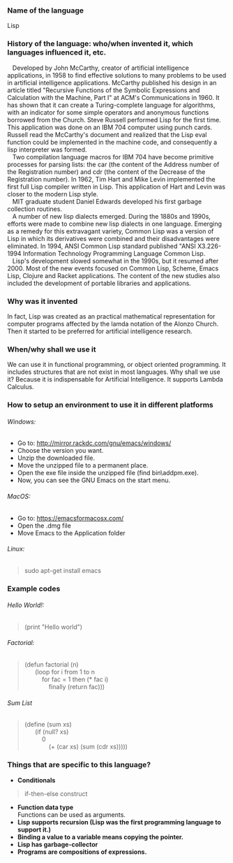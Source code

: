 ### Name of the language

Lisp

### History of the language: who/when invented it, which languages influenced it, etc.

 &nbsp;&nbsp; Developed by John McCarthy, creator of artificial intelligence applications, in 1958 to find effective solutions to many problems to be used in artificial intelligence applications. McCarthy published his design in an article titled "Recursive Functions of the Symbolic Expressions and Calculation with the Machine, Part I" at ACM's Communications in 1960. It has shown that it can create a Turing-complete language for algorithms, with an indicator for some simple operators and anonymous functions borrowed from the Church.
Steve Russell performed Lisp for the first time. This application was done on an IBM 704 computer using punch cards. Russell read the McCarthy's document and realized that the Lisp eval function could be implemented in the machine code, and consequently a lisp interpreter was formed. <br/>
 &nbsp;&nbsp; Two compilation language macros for IBM 704 have become primitive processes for parsing lists: the car (the content of the Address number of the Registration number) and cdr (the content of the Decrease of the Registration number).
In 1962, Tim Hart and Mike Levin implemented the first full Lisp compiler written in Lisp. This application of Hart and Levin was closer to the modern Lisp style. <br/>
&nbsp;&nbsp; MIT graduate student Daniel Edwards developed his first garbage collection routines. <br/>
 &nbsp;&nbsp; A number of new lisp dialects emerged. During the 1880s and 1990s, efforts were made to combine new lisp dialects in one language. Emerging as a remedy for this extravagant variety, Common Lisp was a version of Lisp in which its derivatives were combined and their disadvantages were eliminated. In 1994, ANSI Common Lisp standard published "ANSI X3.226-1994 Information Technology Programming Language Common Lisp. <br/>
&nbsp;&nbsp; Lisp's development slowed somewhat in the 1990s, but it resumed after 2000. Most of the new events focused on Common Lisp, Scheme, Emacs Lisp, Clojure and Racket applications. The content of the new studies also included the development of portable libraries and applications. <br/>

### Why was it invented

 In fact, Lisp was created as an practical mathematical representation for computer programs affected by the lamda notation of the Alonzo Church. Then it started to be preferred for artificial intelligence research.
 
### When/why shall we use it

We can use it in functional programming, or object oriented programming. It includes structures that are not exist in most languages. Why shall we use it? Because it is indispensable for Artificial Intelligence. It supports Lambda Calculus. 

### How to setup an environment to use it in different platforms

###### Windows:
- Go to: http://mirror.rackdc.com/gnu/emacs/windows/ <br/>
- Choose the version you want.  <br/>
- Unzip the downloaded file. <br/>
- Move the unzipped file to a permanent place. <br/>
- Open the exe file inside the unzipped file (find bin\addpm.exe). <br/>
- Now, you can see the GNU Emacs on the start menu. <br/>

###### MacOS:
- Go to: https://emacsformacosx.com/ <br/>
- Open the .dmg file <br/>
- Move Emacs to the Application folder <br/>

###### Linux:
> sudo apt-get install emacs

### Example codes

###### Hello World!:
> (print "Hello world")

###### Factorial:
> (defun factorial (n) <br/>
  &nbsp;&nbsp;&nbsp;&nbsp;&nbsp; (loop for i from 1 to n <br/>
  &nbsp;&nbsp;&nbsp;&nbsp;&nbsp;&nbsp;&nbsp;&nbsp;&nbsp; for fac = 1 then (* fac i) <br/>
  &nbsp;&nbsp;&nbsp;&nbsp;&nbsp;&nbsp;&nbsp;&nbsp;&nbsp;&nbsp;&nbsp;&nbsp;&nbsp; finally (return fac))) <br/>
  
###### Sum List
> (define (sum xs) <br/>
  &nbsp;&nbsp;&nbsp;&nbsp;&nbsp; (if (null? xs) <br/>
  &nbsp;&nbsp;&nbsp;&nbsp;&nbsp;&nbsp;&nbsp;&nbsp;&nbsp; 0 <br/>
  &nbsp;&nbsp;&nbsp;&nbsp;&nbsp;&nbsp;&nbsp;&nbsp;&nbsp;&nbsp;&nbsp;&nbsp;&nbsp; (+ (car xs) (sum (cdr xs))))) <br/>
         
### Things that are specific to this language?
- **Conditionals** <br/>
> if-then-else construct <br/>
- **Function data type** <br/>
Functions can be used as arguments.
- **Lisp supports recursion (Lisp was the first programming language to support it.)** <br/>
- **Binding a value to a variable means copying the pointer.** <br/>
- **Lisp has garbage-collector**
- **Programs are compositions of expressions.**
